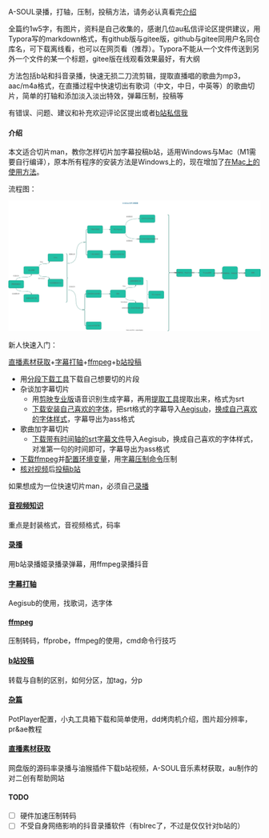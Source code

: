 A-SOUL录播，打轴，压制，投稿方法，请务必认真看完[介绍](#介绍)

全篇约1w5字，有图片，资料是自己收集的，感谢几位au私信评论区提供建议，用Typora写的markdown格式，有github版与gitee版，github与gitee同用户名同仓库名，可下载离线看，也可以在网页看（推荐）。Typora不能从一个文件传送到另外一个文件的某一个标题，gitee版在线观看效果最好，有大纲

方法包括b站和抖音录播，快速无损二刀流剪辑，提取直播唱的歌曲为mp3，aac/m4a格式，在直播过程中快速切出有歌词（中文，中日，中英等）的歌曲切片，简单的打轴和添加淡入淡出特效，弹幕压制，投稿等

有错误、问题、建议和补充欢迎评论区提出或者[b站私信我](https://space.bilibili.com/200257325/)

#### 介绍

本文适合切片man，教你怎样切片加字幕投稿b站，适用Windows与Mac（M1需要自行编译），原本所有程序的安装方法是Windows上的，现在增加了[在Mac上的使用方法](./mac.md)。

流程图：

<img src="picture/asoul.svg" alt="asoul" width=900 />

新人快速入门：

[直播素材获取](./直播素材获取.md)+[字幕打轴](./字幕打轴.md)+[ffmpeg](./ffmpeg.md)+[b站投稿](./b站投稿.md)

- 用[分段下载工具](./直播素材获取.md#原画录播片段下载)下载自己想要切的片段
- 杂谈加字幕切片
  - 用[剪映专业版](https://lv.ulikecam.com/)语音识别生成字幕，再用[提取工具](./字幕打轴.md#自动生成字幕)提取出来，格式为srt
  - [下载安装自己喜欢的字体](./字幕打轴.md#字体)，把srt格式的字幕导入[Aegisub](./字幕打轴.md#下载)，[换成自己喜欢的字体样式](./字幕打轴.md#设置字幕样式)，字幕导出为ass格式
- 歌曲加字幕切片
  - [下载带有时间轴的srt字幕文件](./字幕打轴.md#LRC歌词)导入Aegisub，换成自己喜欢的字体样式，对准第一句的时间即可，字幕导出为ass格式
- [下载ffmpeg](./ffmpeg.md#ffmpeg下载及配置)并[配置环境变量](./ffmpeg.md#配置环境变量)，用[字幕压制命令](./ffmpeg.md#字幕压制)压制
- [核对视频](./ffmpeg.md#ffprobe的使用)后[投稿b站](./b站投稿.md)

如果想成为一位快速切片man，必须自己[录播](./录播.md)

#### [音视频知识](./音视频知识.md)

重点是封装格式，音视频格式，码率

#### [录播](./录播.md)

用b站录播姬录播录弹幕，用ffmpeg录播抖音

#### [字幕打轴](./字幕打轴.md)

Aegisub的使用，找歌词，选字体

#### [ffmpeg](./ffmpeg.md)

压制转码，ffprobe，ffmpeg的使用，cmd命令行技巧

#### [b站投稿](./b站投稿.md)

转载与自制的区别，如何分区，加tag，分p

#### [杂篇](./杂篇.md)

PotPlayer配置，小丸工具箱下载和简单使用，dd烤肉机介绍，图片超分辨率，pr&ae教程

#### [直播素材获取](./直播素材获取.md)

网盘版的源码率录播与油猴插件下载b站视频，A-SOUL音乐素材获取，au制作的对二创有帮助网站

#### TODO

- [ ] 硬件加速压制转码
- [ ] 不受自身网络影响的抖音录播软件（有blrec了，不过是仅仅针对b站的）